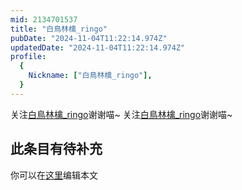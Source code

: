 ```yaml
---
mid: 2134701537
title: "白鳥林檎_ringo"
pubDate: "2024-11-04T11:22:14.974Z"
updatedDate: "2024-11-04T11:22:14.974Z"
profile:
  {
    Nickname: ["白鳥林檎_ringo"],
  }
---
```


关注[白鳥林檎_ringo](https://space.bilibili.com/2134701537)谢谢喵~ 关注[白鳥林檎_ringo](https://space.bilibili.com/2134701537)谢谢喵~

## 此条目有待补充
你可以在[这里](https://github.com/Yuhanawa/VTuber.ICU/edit/master/src/content/v/白鳥林檎_ringo/index.md)编辑本文
